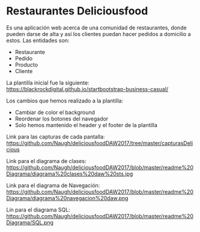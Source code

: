 # Restaurantes Deliciousfood
Es una aplicación web acerca de una comunidad de restaurantes, donde pueden darse de alta y así los clientes puedan hacer pedidos a domicilio a estos. Las entidades son:
* Restaurante
* Pedido
* Producto 
* Cliente

La plantilla inicial fue la siguiente: https://blackrockdigital.github.io/startbootstrap-business-casual/

Los cambios que hemos realizado a la plantilla:
* Cambiar de color el background
* Reordenar los botones del navegador
* Solo hemos mantenido el header y el footer de la plantilla


Link para las capturas de cada pantalla: https://github.com/Naugh/deliciousfoodDAW2017/tree/master/capturasDelicious

Link para el diagrama de clases: https://github.com/Naugh/deliciousfoodDAW2017/blob/master/readme%20Diagrama/diagrama%20clases%20daw%20sts.jpg

Link para el diagrama de Navegación:
https://github.com/Naugh/deliciousfoodDAW2017/blob/master/readme%20Diagrama/diagrama%20navegacion%20daw.png

Lin para el diagrama SQL:
https://github.com/Naugh/deliciousfoodDAW2017/blob/master/readme%20Diagrama/SQL.png
